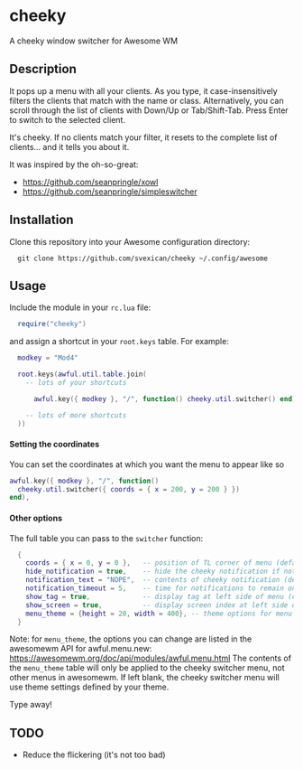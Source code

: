 # cheeky

A cheeky window switcher for Awesome WM

## Description

It pops up a menu with all your clients. As you type, it
case-insensitively filters the clients that match with the
name or class. Alternatively, you can scroll through the list 
of clients with Down/Up or Tab/Shift-Tab. Press Enter to switch
to the selected client.

It's cheeky. If no clients match your filter, it resets to the complete list
of clients... and it tells you about it.

It was inspired by the oh-so-great:

- https://github.com/seanpringle/xowl
- https://github.com/seanpringle/simpleswitcher

## Installation


Clone this repository into your Awesome configuration directory:

```
  git clone https://github.com/svexican/cheeky ~/.config/awesome
```

## Usage

Include the module in your `rc.lua` file:

```lua
  require("cheeky")
```

and assign a shortcut in your `root.keys` table. For example:

```lua
  modkey = "Mod4"

  root.keys(awful.util.table.join(
    -- lots of your shortcuts

      awful.key({ modkey }, "/", function() cheeky.util.switcher() end),

    -- lots of more shortcuts
  ))
```

#### Setting the coordinates

You can set the coordinates at which you want the menu to appear like so

```lua
awful.key({ modkey }, "/", function()
  cheeky.util.switcher({ coords = { x = 200, y = 200 } })
end),
```

#### Other options

The full table you can pass to the `switcher` function:

```lua
  {
    coords = { x = 0, y = 0 },   -- position of TL corner of menu (default: the mouse's coordinates)
    hide_notification = true,    -- hide the cheeky notification if nothing matches (default: false)
    notification_text = "NOPE",  -- contents of cheeky notification (default: "No matches. Resetting")
    notification_timeout = 5,    -- time for notifications to remain onscreen (default: 1)
    show_tag = true,             -- display tag at left side of menu (default: false)
    show_screen = true,          -- display screen index at left side of menu (default: false)
    menu_theme = {height = 20, width = 400}, -- theme options for menu (default: nil)
  }
```

Note: for `menu_theme`, the options you can change are listed in the awesomewm API for awful.menu.new:
https://awesomewm.org/doc/api/modules/awful.menu.html
The contents of the `menu_theme` table will only be applied to the cheeky switcher menu, not other menus in awesomewm. If left blank, the cheeky switcher menu will use theme settings defined by your theme.

Type away!

## TODO

- Reduce the flickering (it's not too bad)
